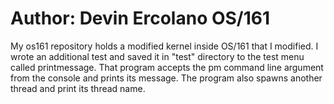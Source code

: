 Author: Devin Ercolano
OS/161
==============================

My os161 repository holds a modified kernel inside OS/161 that I modified. I wrote an additional test and saved it in "test" directory to the test menu called printmessage. That program accepts the pm command line argument from the console and prints its message. The program also spawns another thread and print its thread name.
